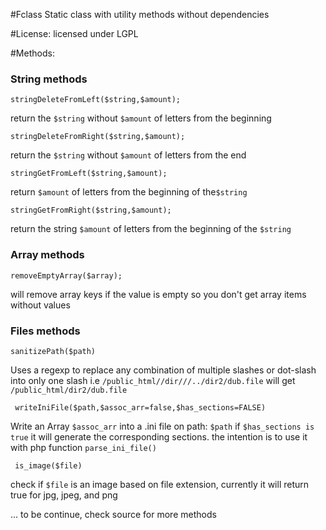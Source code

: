 
#Fclass
Static class with utility methods without dependencies

#License:
licensed under LGPL

#Methods:
### String methods

    stringDeleteFromLeft($string,$amount);

return the ``$string``  without ``$amount`` of letters from the beginning

    stringDeleteFromRight($string,$amount);

return the ``$string``  without ``$amount`` of letters from the end

    stringGetFromLeft($string,$amount);

return ``$amount`` of letters from the beginning of the``$string``

    stringGetFromRight($string,$amount);

return the string ``$amount`` of letters from the beginning of the ``$string``

### Array methods
    removeEmptyArray($array);
will remove array keys if the value is empty so you don't get array items without values

### Files methods
    sanitizePath($path)
Uses a regexp to replace any combination of multiple slashes or dot-slash into only one slash i.e ``/public_html//dir///../dir2/dub.file`` will get  ``/public_html/dir2/dub.file``

     writeIniFile($path,$assoc_arr=false,$has_sections=FALSE)
Write an Array ``$assoc_arr`` into a .ini file on path:  ``$path`` if  ``$has_sections is true`` it will generate the corresponding sections.
the intention is to use it with php function ``parse_ini_file()``

     is_image($file)
check if ``$file`` is an image based on file extension, currently it will return true for jpg, jpeg, and png

... to be continue, check source for more methods